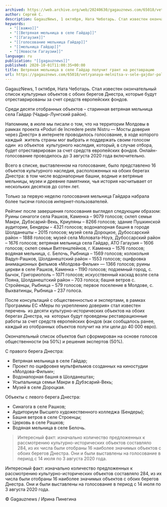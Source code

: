 ```yaml
---
archived: https://web.archive.org/web/20240630/gagauznews.com/65018/vetryanaya-melnitsa-v-sele-gajdar-poluchit-grant-na-restavratsiyu.html
author: Сергей С.
description: GagauzNews, 1 октября, Ната Чеботарь. Стал известен окончательный список культурных объектов с обоих берегов Днестра, которые будут отреставрированы за счет средств европейских фондов. Среди десяти отобранных объектов – старинная ветряная мельница села Гайдар (Чадыр-Лунгский район). Напомним, в июле мы писали о том, что на территории Молдовы в рамках проекта «Poduri de încredere peste Nistru — Мосты доверия через Днестр» в интернете проводилось голосование, в ходе которого каждый  житель страны мог выбрать и поддержать своим голосом один  из объектов  культурного наследия, который, в случае отбора, будет отреставрирован за счет средств европейских фондов. Онлайн-голосование проводилось до 3 августа 2020 года включительно. Всего […]
keywords:
  - "[[важно]]"
  - "[[Ветряная мельница в селе Гайдар]]"
  - "[[Гагаузия]]"
  - "[[голосование мельница Гайдар]]"
  - "[[мельница Гайдар]]"
  - "[[Новости Гагаузии]]"
language: ru
publication: "[[gagauznews]]"
published: 2020-10-01T11:00:35+00:00
title: Ветряная мельница в селе Гайдар получит грант на реставрацию
url: https://gagauznews.com/65018/vetryanaya-melnitsa-v-sele-gajdar-poluchit-grant-na-restavratsiyu.html
---
```


GagauzNews, 1 октября, Ната Чеботарь. Стал известен окончательный список культурных объектов с обоих берегов Днестра, которые будут отреставрированы за счет средств европейских фондов.

Среди десяти отобранных объектов – старинная ветряная мельница села Гайдар (Чадыр-Лунгский район).

Напомним, в июле мы писали о том, что на территории Молдовы в рамках проекта «Poduri de încredere peste Nistru — Мосты доверия через Днестр» в интернете проводилось голосование, в ходе которого каждый  житель страны мог выбрать и поддержать своим голосом один  из объектов  культурного наследия, который, в случае отбора, будет отреставрирован за счет средств европейских фондов. Онлайн-голосование проводилось до 3 августа 2020 года включительно.

Всего в списке, выставленном на голосование, было представлено 16 объектов культурного наследия, расположенных на обоих берегах Днестра: в том числе водонапорные башни, водные и ветряные мельницы, музеи и древние памятники, чья история насчитывает от нескольких десятков до сотен лет.

Только за первую неделю голосования мельница Гайдара набрала более тысячи голосов интернет-пользователей.

Рейтинг после завершения голосования выглядел следующим образом: Руины синагоги села Рашков, Каменка – 9079 голосов; склеп семьи Макри, Дубэсарий-Векь, Криуляны – 8266 голосов; здание Пушкинской аудитории, Бендеры – 4321 голосов; водонапорная башня в городе Шолданешты – 2015 голосов; музей села Дороцкое, Дубоссарский район – 1888 голосов; музей села Моловата-Ноуэ, Дубоссарский район – 1676 голосов; ветряная мельница села Гайдар, АТО Гагаузия – 1606 голосов; склеп семьи Витгенштейнов, г. Каменка – 1576 голосов; водяная мельница, с. Белочь, Рыбница – 1569 голосов; колокольня Вадул-Рашков, Шолданештский район – 1553 голосов; оцифровка анимационных фильмов «Молдова-Фильм» — 1366 голосов; руины церкви в селе Рашков, Каменка – 1190 голосов; подземный город, с. Бычок, Григориополь – 1071 голосов; искусственный каскад возле села Пояна, Шолданештский район – 703 голоса; башня ветров с. Стройенцы, Рыбница – 579 голосов; первое поселение в Молдове, с. Выхватинцы, Рыбница – 237 голоса.

После консультаций с общественностью и экспертами, в рамках Программы ЕС «Меры по укреплению доверия» стал известен перечень  из десяти культурно-исторических объектов на обоих берегах Днестра, на  которых будут проведены реставрационные работы за счет средств европейских фондов (как сообщалось ранее, каждый из отобранных объектов получит на эти цели до 40 000 евро).

Окончательный список объектов был сформирован на основе голосов общественности (на 50%) и решения экспертов (50%).

С правого берега Днестра:

* Ветряная мельница в селе Гайдар;
* Проект по оцифровке мультфильмов созданных на киностудии «Mолдова-Фильм»;
* Водонапорная башня в Шолданештах;
* Усыпальница семьи Макри в Дубэсарий-Векь;
* Музей в селе Дороцкая.

Объекты с левого берега Днестра:

* Синагога в селе Рашков;
* Аудиториум Высшего художественного колледжа (Бендеры);
* Башня ветров в селе Строенцы;
* Церковь в селе Рашков;
* Водяная мельница в селе Белочь.

> Интересный факт: изначально количество предложенных к рассмотрению культурно-исторических объектов составляло 284, из их числа были отобраны 16 наиболее значимых объектов с обоих берегов Днестра. Они и были выставлены на голосование в период с 14 июля по 3 августа 2020 года.

Интересный факт: изначально количество предложенных к рассмотрению культурно-исторических объектов составляло 284, из их числа были отобраны 16 наиболее значимых объектов с обоих берегов Днестра. Они и были выставлены на голосование в период с 14 июля по 3 августа 2020 года.

© Gagauznews / Ирина Пинегина